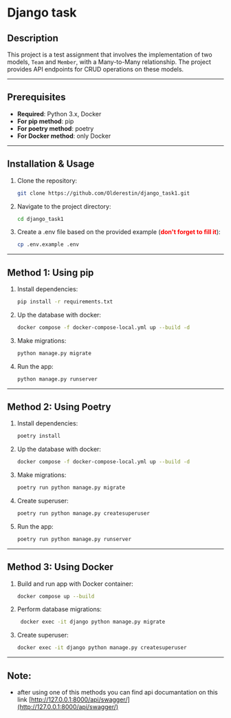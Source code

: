 # Django task

## Description

This project is a test assignment that involves the implementation of two models, `Team` and `Member`, with a Many-to-Many relationship. The project provides API endpoints for CRUD operations on these models.
___

## Prerequisites

- **Required**: Python 3.x, Docker
- **For pip method**: pip
- **For poetry method**: poetry
- **For Docker method**: only Docker
___
## Installation & Usage

1. Clone the repository:
   ```bash
   git clone https://github.com/Olderestin/django_task1.git

2. Navigate to the project directory:
   ```bash
   cd django_task1

3. Create a .env file based on the provided example (<font color='red'>**don't forget to fill it**</font>):
   ```bash
   cp .env.example .env

___

## Method 1: Using pip

1. Install dependencies:
    ```bash
    pip install -r requirements.txt

2. Up the database with docker:
   ```bash
   docker compose -f docker-compose-local.yml up --build -d

3. Make migrations:
    ```bash
    python manage.py migrate

4.  Run the app:
    ```bash
    python manage.py runserver

___

## Method 2: Using Poetry

1. Install dependencies:
    ```bash
    poetry install

2. Up the database with docker:
   ```bash
   docker compose -f docker-compose-local.yml up --build -d

3. Make migrations:
    ```bash
    poetry run python manage.py migrate

4. Create superuser:
   ```bash
   poetry run python manage.py createsuperuser

5.  Run the app:
    ```bash
    poetry run python manage.py runserver

___

## Method 3: Using Docker

1. Build and run app with Docker container:
   ```bash
   docker compose up --build

2. Perform database migrations:
   ```bash
    docker exec -it django python manage.py migrate

3. Create superuser:
   ```bash
   docker exec -it django python manage.py createsuperuser

___
## Note:

- after using one of this methods you can find api documantation on this link [http://127.0.0.1:8000/api/swagger/](http://127.0.0.1:8000/api/swagger/)